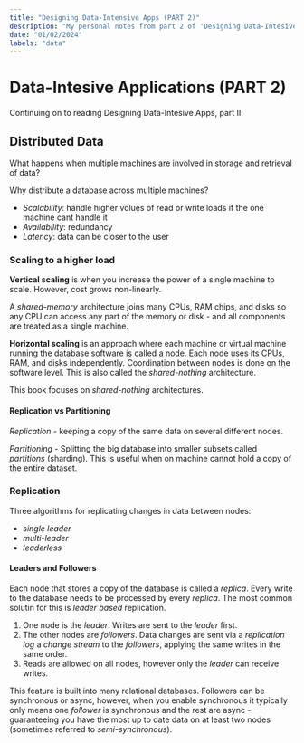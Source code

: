 ```yaml
---
title: "Designing Data-Intensive Apps (PART 2)"
description: "My personal notes from part 2 of 'Designing Data-Intesive Applications' by Martin Kleppman"
date: "01/02/2024"
labels: "data"
---
```


# Data-Intesive Applications (PART 2)

Continuing on to reading Designing Data-Intesive Apps, part II. 

## Distributed Data

What happens when multiple machines are involved in storage and retrieval of data?

Why distribute a database across multiple machines? 
- _Scalability_: handle higher volues of read or write loads if the one machine cant handle it
- _Availability_: redundancy 
- _Latency_: data can be closer to the user

### Scaling to a higher load

**Vertical scaling** is when you increase the power of a single machine to scale. However, cost grows non-linearly. 

A _shared-memory_ architecture joins many CPUs, RAM chips, and disks so any CPU can access any part of the memory or disk - and all components are treated as a single machine.   


**Horizontal scaling** is an approach where each machine or virtual machine running the database software is called a node. Each node uses its CPUs, RAM, and disks independently. Coordination between nodes is done on the software level. This is also called the _shared-nothing_ architecture. 

This book focuses on _shared-nothing_ architectures.

#### Replication vs Partitioning

_Replication_ - keeping a copy of the same data on several different nodes.

_Partitioning_ - Splitting the big database into smaller subsets called _partitions_ (sharding). This is useful when on machine cannot hold a copy of the entire dataset.

### Replication


Three algorithms for replicating changes in data between nodes: 
- _single leader_
- _multi-leader_
- _leaderless_


#### Leaders and Followers

Each node that stores a copy of the database is called a _replica_. Every write to the database needs to be processed by every _replica_. The most common solutin for this is _leader based_ replication.

1. One node is the _leader_. Writes are sent to the _leader_ first. 
2. The other nodes are _followers_. Data changes are sent via a _replication log_ a _change stream_ to the _followers_, applying the same writes in the same order. 
3. Reads are allowed on all nodes, however only the _leader_ can receive writes. 

This feature is built into many relational databases. Followers can be synchronous or async, however, when you enable synchronous it typically only means one _follower_ is synchronous and the rest are async - guaranteeing you have the most up to date data on at least two nodes (sometimes referred to _semi-synchronous_). 
